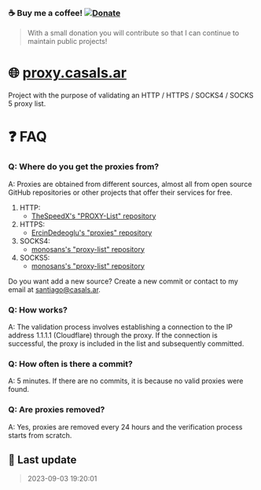 ### ☕ Buy me a coffee!  [![Donate](https://img.shields.io/badge/Donate-PayPal-green.svg)](https://paypal.me/santicsls)

> With a small donation you will contribute so that I can continue to maintain public projects! 

# 🌐 [proxy.casals.ar](https://proxy.casals.ar)

Project with the purpose of validating an HTTP / HTTPS / SOCKS4 / SOCKS 5 proxy list. 

# ❓ FAQ

### Q: Where do you get the proxies from?

A: Proxies are obtained from different sources, almost all from open source GitHub repositories or other projects that offer their services for free.
1. HTTP:
	- [TheSpeedX's "PROXY-List" repository](https://raw.githubusercontent.com/TheSpeedX/PROXY-List/master/http.txt)
2. HTTPS: 
	- [ErcinDedeoglu's "proxies" repository](https://raw.githubusercontent.com/ErcinDedeoglu/proxies/main/proxies/https.txt)
3. SOCKS4:
	- [monosans's "proxy-list" repository](https://raw.githubusercontent.com/monosans/proxy-list/main/proxies/socks4.txt)
4. SOCKS5:
	- [monosans's "proxy-list" repository](https://raw.githubusercontent.com/monosans/proxy-list/main/proxies/socks5.txt)

Do you want add a new source? Create a new commit or contact to my email at [santiago@casals.ar](mailto:santiago@casals.ar).

### Q: How works?

A: The validation process involves establishing a connection to the IP address 1.1.1.1 (Cloudflare) through the proxy. If the connection is successful, the proxy is included in the list and subsequently committed.

### Q: How often is there a commit?

A: 5 minutes. If there are no commits, it is because no valid proxies were found.

### Q: Are proxies removed?

A: Yes, proxies are removed every 24 hours and the verification process starts from scratch.

## 📝 Last update

> 2023-09-03 19:20:01
